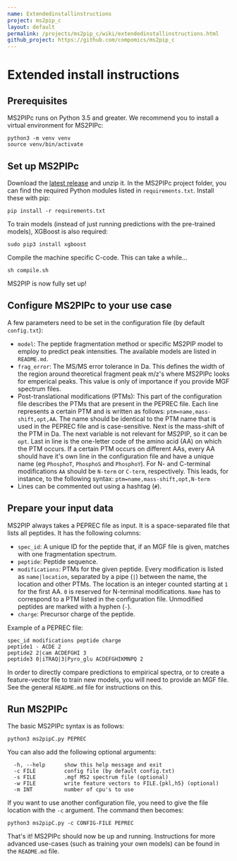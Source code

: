 ```yaml
---
name: Extendedinstallinstructions
project: ms2pip_c
layout: default
permalink: /projects/ms2pip_c/wiki/extendedinstallinstructions.html
github_project: https://github.com/compomics/ms2pip_c
---
```


# Extended install instructions
## Prerequisites
MS2PIPc runs on Python 3.5 and greater. We recommend you to install a virtual environment for MS2PIPc:
```
python3 -m venv venv
source venv/bin/activate
```

## Set up MS2PIPc
Download the [latest release](/projects/ms2pip_c/releases/latest.html) and unzip it. In the MS2PIPc project folder, you can find the required Python modules listed in `requirements.txt`. Install these with pip:
```
pip install -r requirements.txt
```
To train models (instead of just running predictions with the pre-trained models), XGBoost is also required:
```
sudo pip3 install xgboost
```
Compile the machine specific C-code. This can take a while...
```
sh compile.sh
```
MS2PIP is now fully set up!

## Configure MS2PIPc to your use case
A few parameters need to be set in the configuration file (by default `config.txt`):
- `model`: The peptide fragmentation method or specific MS2PIP model to employ to predict peak intensities. The available models are listed in `README.md`.
- `frag_error`: The MS/MS error tolerance in Da. This defines the width of the region around theoretical fragment peak m/z's where MS2PIPc looks for emperical peaks. This value is only of importance if you provide MGF spectrum files.
- Post-translational modifications (PTMs): This part of the configuration file describes the PTMs that are present in the PEPREC file. Each line represents a certain PTM and is written as follows: `ptm=name,mass-shift,opt,AA`. The name should be identical to the PTM name that is used in the PEPREC file and is case-sensitive. Next is the mass-shift of the PTM in Da. The next variable is not relevant for MS2PIP, so it can be `opt`. Last in line is the one-letter code of the amino acid (AA) on which the PTM occurs. If a certain PTM occurs on different AAs, every AA should have it's own line in the configuration file and have a unique name (eg `PhosphoT`, `PhosphoS` and `PhosphoY`). For N- and C-terminal modifications `AA` should be `N-term` or `C-term`, respectively. This leads, for instance, to the following syntax: `ptm=name,mass-shift,opt,N-term`
- Lines can be commented out using a hashtag (`#`).

## Prepare your input data
MS2PIP always takes a PEPREC file as input. It is a space-separated file that lists all peptides. It has the following columns:
- `spec_id`: A unique ID for the peptide that, if an MGF file is given, matches with one fragmentation spectrum.
- `peptide`: Peptide sequence.
- `modifications`: PTMs for the given peptide. Every modification is listed as `name|location`, separated by a pipe (`|`) between the name, the location and other PTMs. The location is an integer counted starting at `1` for the first AA. `0` is reserved for N-terminal modifications. `Name` has to correspond to a PTM listed in the configuration file. Unmodified peptides are marked with a hyphen (`-`).
- `charge`: Precursor charge of the peptide.

Example of a PEPREC file:
```
spec_id modifications peptide charge
peptide1 - ACDE 2
peptide2 2|cam ACDEFGHI 3
peptide3 0|iTRAQ|3|Pyro_glu ACDEFGHIKMNPQ 2
```

In order to directly compare predictions to empirical spectra, or to create a feature-vector file to train new models, you will need to provide an MGF file. See the general `README.md` file for instructions on this.

## Run MS2PIPc
The basic MS2PIPc syntax is as follows:
```
python3 ms2pipC.py PEPREC
```

You can also add the following optional arguments:
```
  -h, --help      show this help message and exit
  -c FILE         config file (by default config.txt)
  -s FILE         .mgf MS2 spectrum file (optional)
  -w FILE         write feature vectors to FILE.{pkl,h5} (optional)
  -m INT          number of cpu's to use
```

If you want to use another configuration file, you need to give the file location with the `-c` argument. The command then becomes:
```
python3 ms2pipC.py -c CONFIG-FILE PEPREC
```

That's it! MS2PIPc should now be up and running. Instructions for more advanced use-cases (such as training your own models) can be found in the `README.md` file.
